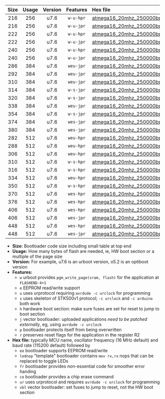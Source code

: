 |Size|Usage|Version|Features|Hex file|
|:-:|:-:|:-:|:-:|:--|
|216|256|u7.6|`w-u-hpr`|[atmega16_20mhz_250000bps_ur.hex](https://raw.githubusercontent.com/stefanrueger/urboot/main/bootloaders/atmega16/fcpu_20mhz/250000_bps/atmega16_20mhz_250000bps_ur.hex)|
|216|256|u7.6|`w-u-jpr`|[atmega16_20mhz_250000bps_ur_vbl.hex](https://raw.githubusercontent.com/stefanrueger/urboot/main/bootloaders/atmega16/fcpu_20mhz/250000_bps/atmega16_20mhz_250000bps_ur_vbl.hex)|
|222|256|u7.6|`w-u-hpr`|[atmega16_20mhz_250000bps_lednop_ur.hex](https://raw.githubusercontent.com/stefanrueger/urboot/main/bootloaders/atmega16/fcpu_20mhz/250000_bps/atmega16_20mhz_250000bps_lednop_ur.hex)|
|222|256|u7.6|`w-u-jpr`|[atmega16_20mhz_250000bps_lednop_ur_vbl.hex](https://raw.githubusercontent.com/stefanrueger/urboot/main/bootloaders/atmega16/fcpu_20mhz/250000_bps/atmega16_20mhz_250000bps_lednop_ur_vbl.hex)|
|240|256|u7.6|`w-u-hpr`|[atmega16_20mhz_250000bps_lednop_fr_ur.hex](https://raw.githubusercontent.com/stefanrueger/urboot/main/bootloaders/atmega16/fcpu_20mhz/250000_bps/atmega16_20mhz_250000bps_lednop_fr_ur.hex)|
|240|256|u7.6|`w-u-jpr`|[atmega16_20mhz_250000bps_lednop_fr_ur_vbl.hex](https://raw.githubusercontent.com/stefanrueger/urboot/main/bootloaders/atmega16/fcpu_20mhz/250000_bps/atmega16_20mhz_250000bps_lednop_fr_ur_vbl.hex)|
|286|384|u7.6|`weu-jpr`|[atmega16_20mhz_250000bps_ee_ur_vbl.hex](https://raw.githubusercontent.com/stefanrueger/urboot/main/bootloaders/atmega16/fcpu_20mhz/250000_bps/atmega16_20mhz_250000bps_ee_ur_vbl.hex)|
|292|384|u7.6|`weu-jpr`|[atmega16_20mhz_250000bps_ee_lednop_ur_vbl.hex](https://raw.githubusercontent.com/stefanrueger/urboot/main/bootloaders/atmega16/fcpu_20mhz/250000_bps/atmega16_20mhz_250000bps_ee_lednop_ur_vbl.hex)|
|310|384|u7.6|`weu-jpr`|[atmega16_20mhz_250000bps_ee_lednop_fr_ur_vbl.hex](https://raw.githubusercontent.com/stefanrueger/urboot/main/bootloaders/atmega16/fcpu_20mhz/250000_bps/atmega16_20mhz_250000bps_ee_lednop_fr_ur_vbl.hex)|
|314|384|u7.6|`w-s-jpr`|[atmega16_20mhz_250000bps_vbl.hex](https://raw.githubusercontent.com/stefanrueger/urboot/main/bootloaders/atmega16/fcpu_20mhz/250000_bps/atmega16_20mhz_250000bps_vbl.hex)|
|320|384|u7.6|`w-s-jpr`|[atmega16_20mhz_250000bps_lednop_vbl.hex](https://raw.githubusercontent.com/stefanrueger/urboot/main/bootloaders/atmega16/fcpu_20mhz/250000_bps/atmega16_20mhz_250000bps_lednop_vbl.hex)|
|338|384|u7.6|`weu-jpr`|[atmega16_20mhz_250000bps_ee_lednop_fr_ce_ur_vbl.hex](https://raw.githubusercontent.com/stefanrueger/urboot/main/bootloaders/atmega16/fcpu_20mhz/250000_bps/atmega16_20mhz_250000bps_ee_lednop_fr_ce_ur_vbl.hex)|
|354|384|u7.6|`w-s-jpr`|[atmega16_20mhz_250000bps_lednop_fr_vbl.hex](https://raw.githubusercontent.com/stefanrueger/urboot/main/bootloaders/atmega16/fcpu_20mhz/250000_bps/atmega16_20mhz_250000bps_lednop_fr_vbl.hex)|
|374|384|u7.6|`wes-jpr`|[atmega16_20mhz_250000bps_ee_vbl.hex](https://raw.githubusercontent.com/stefanrueger/urboot/main/bootloaders/atmega16/fcpu_20mhz/250000_bps/atmega16_20mhz_250000bps_ee_vbl.hex)|
|380|384|u7.6|`wes-jpr`|[atmega16_20mhz_250000bps_ee_lednop_vbl.hex](https://raw.githubusercontent.com/stefanrueger/urboot/main/bootloaders/atmega16/fcpu_20mhz/250000_bps/atmega16_20mhz_250000bps_ee_lednop_vbl.hex)|
|282|512|u7.6|`weu-hpr`|[atmega16_20mhz_250000bps_ee_ur.hex](https://raw.githubusercontent.com/stefanrueger/urboot/main/bootloaders/atmega16/fcpu_20mhz/250000_bps/atmega16_20mhz_250000bps_ee_ur.hex)|
|288|512|u7.6|`weu-hpr`|[atmega16_20mhz_250000bps_ee_lednop_ur.hex](https://raw.githubusercontent.com/stefanrueger/urboot/main/bootloaders/atmega16/fcpu_20mhz/250000_bps/atmega16_20mhz_250000bps_ee_lednop_ur.hex)|
|306|512|u7.6|`weu-hpr`|[atmega16_20mhz_250000bps_ee_lednop_fr_ur.hex](https://raw.githubusercontent.com/stefanrueger/urboot/main/bootloaders/atmega16/fcpu_20mhz/250000_bps/atmega16_20mhz_250000bps_ee_lednop_fr_ur.hex)|
|310|512|u7.6|`w-s-hpr`|[atmega16_20mhz_250000bps.hex](https://raw.githubusercontent.com/stefanrueger/urboot/main/bootloaders/atmega16/fcpu_20mhz/250000_bps/atmega16_20mhz_250000bps.hex)|
|316|512|u7.6|`w-s-hpr`|[atmega16_20mhz_250000bps_lednop.hex](https://raw.githubusercontent.com/stefanrueger/urboot/main/bootloaders/atmega16/fcpu_20mhz/250000_bps/atmega16_20mhz_250000bps_lednop.hex)|
|334|512|u7.6|`weu-hpr`|[atmega16_20mhz_250000bps_ee_lednop_fr_ce_ur.hex](https://raw.githubusercontent.com/stefanrueger/urboot/main/bootloaders/atmega16/fcpu_20mhz/250000_bps/atmega16_20mhz_250000bps_ee_lednop_fr_ce_ur.hex)|
|350|512|u7.6|`w-s-hpr`|[atmega16_20mhz_250000bps_lednop_fr.hex](https://raw.githubusercontent.com/stefanrueger/urboot/main/bootloaders/atmega16/fcpu_20mhz/250000_bps/atmega16_20mhz_250000bps_lednop_fr.hex)|
|370|512|u7.6|`wes-hpr`|[atmega16_20mhz_250000bps_ee.hex](https://raw.githubusercontent.com/stefanrueger/urboot/main/bootloaders/atmega16/fcpu_20mhz/250000_bps/atmega16_20mhz_250000bps_ee.hex)|
|376|512|u7.6|`wes-hpr`|[atmega16_20mhz_250000bps_ee_lednop.hex](https://raw.githubusercontent.com/stefanrueger/urboot/main/bootloaders/atmega16/fcpu_20mhz/250000_bps/atmega16_20mhz_250000bps_ee_lednop.hex)|
|406|512|u7.6|`wes-hpr`|[atmega16_20mhz_250000bps_ee_lednop_fr.hex](https://raw.githubusercontent.com/stefanrueger/urboot/main/bootloaders/atmega16/fcpu_20mhz/250000_bps/atmega16_20mhz_250000bps_ee_lednop_fr.hex)|
|406|512|u7.6|`wes-jpr`|[atmega16_20mhz_250000bps_ee_lednop_fr_vbl.hex](https://raw.githubusercontent.com/stefanrueger/urboot/main/bootloaders/atmega16/fcpu_20mhz/250000_bps/atmega16_20mhz_250000bps_ee_lednop_fr_vbl.hex)|
|448|512|u7.6|`wes-hpr`|[atmega16_20mhz_250000bps_ee_lednop_fr_ce.hex](https://raw.githubusercontent.com/stefanrueger/urboot/main/bootloaders/atmega16/fcpu_20mhz/250000_bps/atmega16_20mhz_250000bps_ee_lednop_fr_ce.hex)|
|448|512|u7.6|`wes-jpr`|[atmega16_20mhz_250000bps_ee_lednop_fr_ce_vbl.hex](https://raw.githubusercontent.com/stefanrueger/urboot/main/bootloaders/atmega16/fcpu_20mhz/250000_bps/atmega16_20mhz_250000bps_ee_lednop_fr_ce_vbl.hex)|

- **Size:** Bootloader code size including small table at top end
- **Usage:** How many bytes of flash are needed, ie, HW boot section or a multiple of the page size
- **Version:** For example, u7.6 is an urboot version, o5.2 is an optiboot version
- **Features:**
  + `w` urboot provides `pgm_write_page(sram, flash)` for the application at `FLASHEND-4+1`
  + `e` EEPROM read/write support
  + `u` uses urprotocol requiring `avrdude -c urclock` for programming
  + `s` uses skeleton of STK500v1 protocol; `-c urclock` and `-c arduino` both work
  + `h` hardware boot section: make sure fuses are set for reset to jump to boot section
  + `j` vector bootloader: uploaded applications *need to be patched externally*, eg, using `avrdude -c urclock`
  + `p` bootloader protects itself from being overwritten
  + `r` preserves reset flags for the application in the register R2
- **Hex file:** typically MCU name, oscillator frequency (16 MHz default) and baud rate (115200 default) followed by
  + `ee` bootloader supports EEPROM read/write
  + `lednop` "template" bootloader contains `mov rx,rx` nops that can be replaced to toggle LEDs
  + `fr` bootloader provides non-essential code for smoother error handing
  + `ce` bootloader provides a chip erase command
  + `ur` uses urprotocol and requires `avrdude -c urclock` for programming
  + `vbl` vector bootloader: set fuses to jump to reset, not the HW boot section
